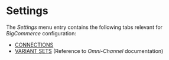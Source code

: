 # Settings

The *Settings* menu entry contains the following tabs relevant for *BigCommerce* configuration:

- [CONNECTIONS](../UserInterface/01a_Connections.md)
- [VARIANT SETS](../../Channels/UserInterface/07b_VariantSets.md) (Reference to *Omni-Channel* documentation)


